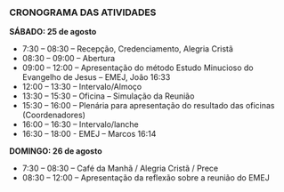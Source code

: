 ### CRONOGRAMA DAS ATIVIDADES

**SÁBADO: 25 de agosto**
- 7:30 – 08:30 – Recepção, Credenciamento, Alegria Cristã
- 08:30 – 09:00 – Abertura
- 09:00 – 12:00 – Apresentação do método Estudo Minucioso do Evangelho de Jesus – EMEJ, João 16:33
- 12:00 – 13:30 – Intervalo/Almoço
- 13:30 – 15:30 – Oficina – Simulação da Reunião
- 15:30 – 16:00 – Plenária para apresentação do resultado das oficinas (Coordenadores)
- 16:00 – 16:30 – Intervalo/lanche
- 16:30 – 18:00 - EMEJ – Marcos 16:14

**DOMINGO: 26 de agosto**
- 7:30 – 08:30 – Café da Manhã / Alegria Cristã / Prece
- 08:30 – 12:00 – Apresentação da reflexão sobre a reunião do EMEJ
